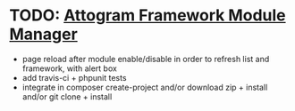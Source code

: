 # TODO: [Attogram Framework Module Manager](https://github.com/attogram/attogram-modulemanager)

* page reload after module enable/disable in order to refresh list and framework, with alert box
* add travis-ci + phpunit tests
* integrate in composer create-project
  and/or download zip + install
  and/or git clone + install

